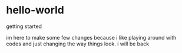 # hello-world
getting started

im here to make some few changes because i like playing around with codes and just changing the way things look.
i will be back
